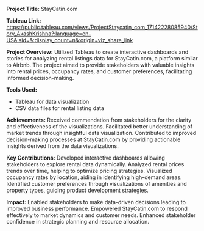 **Project Title:** StayCatin.com

**Tableau Link:** https://public.tableau.com/views/ProjectStaycatin_com_17142228085940/Story_AkashKrishna?:language=en-US&:sid=&:display_count=n&:origin=viz_share_link

**Project Overview:**
Utilized Tableau to create interactive dashboards and stories for analyzing rental listings data for StayCatin.com, a platform similar to Airbnb. The project aimed to provide stakeholders with valuable insights into rental prices, occupancy rates, and customer preferences, facilitating informed decision-making.

**Tools Used:**
* Tableau for data visualization 
* CSV data files for rental listing data

**Achievements:**
Received commendation from stakeholders for the clarity and effectiveness of the visualizations.
Facilitated better understanding of market trends through insightful data visualization.
Contributed to improved decision-making processes at StayCatin.com by providing actionable insights derived from the data visualizations.

**Key Contributions:**
Developed interactive dashboards allowing stakeholders to explore rental data dynamically.
Analyzed rental prices trends over time, helping to optimize pricing strategies.
Visualized occupancy rates by location, aiding in identifying high-demand areas.
Identified customer preferences through visualizations of amenities and property types, guiding product development strategies.

**Impact:**
Enabled stakeholders to make data-driven decisions leading to improved business performance.
Empowered StayCatin.com to respond effectively to market dynamics and customer needs.
Enhanced stakeholder confidence in strategic planning and resource allocation.
